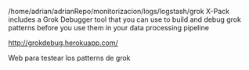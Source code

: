 /home/adrian/adrianRepo/monitorizacion/logs/logstash/grok
X-Pack includes a Grok Debugger tool that you can use to build and debug grok patterns before you use them in your data processing pipeline



http://grokdebug.herokuapp.com/

Web para testear los patterns de grok
